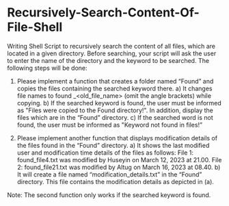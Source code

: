 # Recursively-Search-Content-Of-File-Shell

Writing Shell Script to recursively search the content of all files, which are located in a given directory. Before searching, your script will ask the user to enter the name of the directory and the keyword to be searched. The following steps will be done:

1. Please implement a function that creates a folder named “Found” and copies the files containing the searched keyword there.
a) It changes file names to found _<old_file_name> (omit the angle brackets) while copying.
b) If the searched keyword is found, the user must be informed as "Files were copied to the Found directory!". In addition, display the files which are in the “Found” directory.
c) If the searched word is not found, the user must be informed as "Keyword not found in files!”

2. Please implement another function that displays modification details of the files found in the “Found” directory.
a) It shows the last modified user and modification time details of the files as follows: File 1: found_file4.txt was modified by Huseyin on March 12, 2023 at 21.00.
File 2: found_file21.txt was modified by Altug on March 16, 2023 at 08.40.
b) It will create a file named “modification_details.txt” in the “Found” directory. This file contains the modification details as depicted in (a).

Note: The second function only works if the searched keyword is found.
